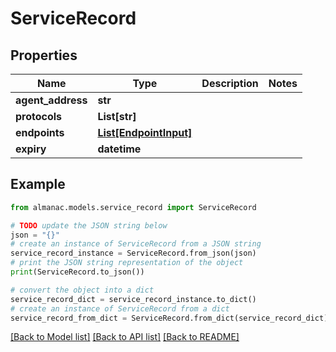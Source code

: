 # ServiceRecord


## Properties

Name | Type | Description | Notes
------------ | ------------- | ------------- | -------------
**agent_address** | **str** |  | 
**protocols** | **List[str]** |  | 
**endpoints** | [**List[EndpointInput]**](EndpointInput.md) |  | 
**expiry** | **datetime** |  | 

## Example

```python
from almanac.models.service_record import ServiceRecord

# TODO update the JSON string below
json = "{}"
# create an instance of ServiceRecord from a JSON string
service_record_instance = ServiceRecord.from_json(json)
# print the JSON string representation of the object
print(ServiceRecord.to_json())

# convert the object into a dict
service_record_dict = service_record_instance.to_dict()
# create an instance of ServiceRecord from a dict
service_record_from_dict = ServiceRecord.from_dict(service_record_dict)
```
[[Back to Model list]](../README.md#documentation-for-models) [[Back to API list]](../README.md#documentation-for-api-endpoints) [[Back to README]](../README.md)



